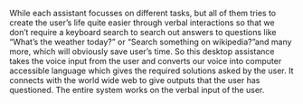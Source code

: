 While each assistant focusses on different tasks, but all of them tries to create the user’s life quite easier through verbal interactions so that we don’t require a keyboard search to search out answers to questions like “What’s the weather today?” or “Search something on wikipedia?”and many more, which will obviously save user’s time.
So this desktop assistance takes the voice input from the user and converts our voice into computer accessible language which gives the required solutions asked by the user. It connects with the world wide web to give outputs that the user has questioned. The entire system works on the verbal input of the user.

